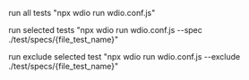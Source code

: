 run all tests
"npx wdio run wdio.conf.js"

run selected tests 
"npx wdio run wdio.conf.js --spec ./test/specs/{file_test_name}"

run exclude selected test
"npx wdio run wdio.conf.js --exclude ./test/specs/{file_test_name}"